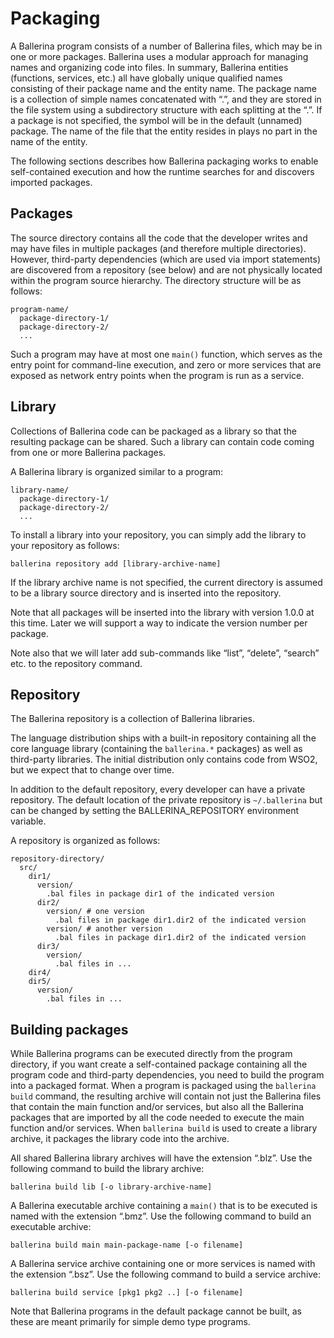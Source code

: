 # Packaging

A Ballerina program consists of a number of Ballerina files, which may be in one or more packages. Ballerina uses a modular approach for managing names and organizing code into files. In summary, Ballerina entities (functions, services, etc.) all have globally unique qualified names consisting of their package name and the entity name. The package name is a collection of simple names concatenated with “.”, and they are stored in the file system using a subdirectory structure with each splitting at the “.”. If a package is not specified, the symbol will be in the default (unnamed) package. The name of the file that the entity resides in plays no part in the name of the entity.  

The following sections describes how Ballerina packaging works to enable self-contained execution and how the runtime searches for and discovers imported packages.

## Packages

The source directory contains all the code that the developer writes and may have files in multiple packages (and therefore multiple directories). However, third-party dependencies (which are used via import statements) are discovered from a repository (see below) and are not physically located within the program source hierarchy. The directory structure will be as follows:

```
program-name/
  package-directory-1/
  package-directory-2/
  ...
```

Such a program may have at most one `main()` function, which serves as the entry point for command-line execution, and zero or more services that are exposed as network entry points when the program is run as a service. 

## Library

Collections of Ballerina code can be packaged as a library so that the resulting package can be shared. Such a library can contain code coming from one or more Ballerina packages.

A Ballerina library is organized similar to a program:

```
library-name/
  package-directory-1/
  package-directory-2/
  ...
```

To install a library into your repository, you can simply add the library to your repository as follows:

```
ballerina repository add [library-archive-name]
```

If the library archive name is not specified, the current directory is assumed to be a library source directory and is inserted into the repository.

Note that all packages will be inserted into the library with version 1.0.0 at this time. Later we will support a way to indicate the version number per package.

Note also that we will later add sub-commands like “list”, “delete”, “search” etc. to the repository command.

## Repository

The Ballerina repository is a collection of Ballerina libraries. 

The language distribution ships with a built-in repository containing all the core language library (containing the `ballerina.*` packages) as well as third-party libraries. The initial distribution only contains code from WSO2, but we expect that to change over time.

In addition to the default repository, every developer can have a private repository. The default location of the private repository is `~/.ballerina` but can be changed by setting the BALLERINA_REPOSITORY environment variable.

A repository is organized as follows:

```
repository-directory/
  src/
    dir1/
      version/
        .bal files in package dir1 of the indicated version
      dir2/
        version/ # one version
          .bal files in package dir1.dir2 of the indicated version
        version/ # another version
          .bal files in package dir1.dir2 of the indicated version
      dir3/
        version/
          .bal files in ...
    dir4/
    dir5/
      version/
        .bal files in ...
```

## Building packages

While Ballerina programs can be executed directly from the program directory, if you want create a self-contained package containing all the program code and third-party dependencies, you need to build the program into a packaged format. When a program is packaged using the `ballerina build` command, the resulting archive will contain not just the Ballerina files that contain the main function and/or services, but also all the Ballerina packages that are imported by all the code needed to execute the main function and/or services. When `ballerina build` is used to create a library archive, it packages the library code into the archive.

All shared Ballerina library archives will have the extension “.blz”. Use the following command to build the library archive:

```
ballerina build lib [-o library-archive-name]
```

A Ballerina executable archive containing a `main()` that is to be executed is named with the extension “.bmz”. Use the following command to build an executable archive:

```
ballerina build main main-package-name [-o filename]
```

A Ballerina service archive containing one or more services is named with the extension “.bsz”. Use the following command to build a service archive:

```
ballerina build service [pkg1 pkg2 ..] [-o filename]
```

Note that Ballerina programs in the default package cannot be built, as these are meant primarily for simple demo type programs.
